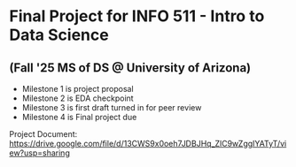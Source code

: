 # Final Project for INFO 511 - Intro to Data Science 
## (Fall '25 MS of DS @ University of Arizona)

* Milestone 1 is project proposal
* Milestone 2 is EDA checkpoint
* Milestone 3 is first draft turned in for peer review
* Milestone 4 is Final project due

Project Document: https://drive.google.com/file/d/13CWS9x0oeh7JDBJHq_ZlC9wZggIYATyT/view?usp=sharing 
